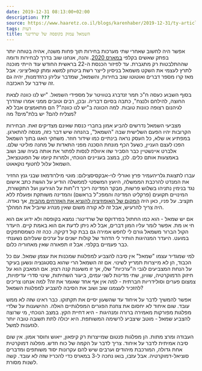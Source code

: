 ```yaml
---
date: 2019-12-31 08:13:00+02:00
description: ???
source: https://www.haaretz.co.il/blogs/karenhaber/2019-12-31/ty-article/0000017f-f8a0-ddde-abff-fce5eb010000
tags: דעות
title: השמאל עמוק בקופסה של שרדינגר
---
```


אפשר היה לחשוב שאחרי שתי מערכות בחירות תוך פחות משנה, אהיה בטוחה יותר בפתק שאשים בקלפי [במארס 2020](/news/elections). והנה, אנחנו שוב בדרך לבחירות ודומה שההתלבטות רק מתגברת. עד לפיזור הכנסת ה-22 בראשית החודש עוד הייתי מוכנה לתרץ לעצמי את השקט משמאל בניסיון לייצר רשת ביטחון למשא ומתן קואליציוני. אבל מאז קרו מספר דברים ואוטוטו שוב בחירות, והשמאל, שמדבר עליהן כהזדמנות, יהיה גם זה שידבר על האכזבה. 

בסוף השבוע כעסה ח"כ תמר זנדברג בטוויטר על מספידי השמאל. "יש לנו כוונה לצאת החוצה, להילחם ולנצח", כתבה בסיום דבריה. ובכן, רבים וטובים ממני אמרו שהדרך לגיהנום רצופה כוונות טובות. למה הכוונה ב"יש לנו כוונה"? הם מתאמצים אבל לא מצליח להם? יש בלת"מים? מה? 

מצביעי השמאל נדרשים להביע אמון בחברי כנסת שאינם מצדיקים זאת. הבחירות הקרובות יהיו הפעם השלישית שבה "השמאל", בהנחה שיש דבר כזה, מנסה להתארגן. במפתיע או שלא, כל העסק נראה בינתיים כמו שידור חוזר. משחקי האגו בתוך השמאל הפכו לעצם העניין, כשעל הכף מונחת הסכנה מפני התאדות של מחנה פוליטי שלם. אלברט איינשטיין כבר הסביר שזו איוולת לנסות לפתור את אותה בעיה שוב ושוב באמצעות אותם כלים. לכן, במצב בעניינים הנוכחי, ולמרות קיומו של הפוטנציאל, השמאל עלול לחטוף נוקאאוט. 

 עברו לתצוגת גלריהעמיר פרץ ואורלי לוי-אבקסיסצילום: מוטי מילרודמאז שבני גנץ החזיר את המנדט להרכבת הממשלה, היועץ המשפטי לממשלה הודיע על הגשת כתב אישום נגד בנימין נתניהו בשלוש פרשות, מבקר המדינה ריכך דו"חות על הגירעון ועל התקשורת, המינויים תקועים (פרקליט המדינה והמפכ"ל בראשם) והמדינה משותקת ופועלת ללא תקציב. על פניו, כאן היה [המקום של האופוזיציה להוציא את האזרחים מהבית](/blogs/karenhaber/2019-12-10/ty-article/0000017f-f8a3-ddde-abff-fce73e8d0000), אך נאדה. היה צריך להרעיש, אבל זה לא קורה משום שאין מנהיג שיוביל את המהלך. 

אם יש שמאל - הוא כמו החתול בפרדוקס של שרדינגר: נמצא בקופסה ולא ידוע אם הוא חי או מת. אפשר לומר עליו המון דברים, אבל לא ניתן לדעת אם הוא באמת קיים. היעדר הקול הברור משמאל גורם לי לחפש אמירה גם בבת קול דקיקה. ככה זה כשמסתפקים במועט. היעדר המנהיגות הותיר לי הדהוד של קולות ישנים על ערכים שעליהם נשענתי כבר פעמיים בקלפי. אבל זו תפאורה שאין מאחוריה כלום. 

למי שמגדיר עצמו "שמאל" אין סיבה להצביע למפלגות שמכנות את עצמן שמאל. עם כל הכבוד, הן לא מייצרות תמריץ לשינוי. אם זה השמאל הרי שהוא בסטגנציה ונשען בעיקר על הנחת המצביעים לגבי ה"ערכיות" שלו, אך זו משענת קנה רצוץ. אם המאבק הוא על חיזוק הדמוקרטיה, שוויון, שתי מדינות לשני עמים, ביעור השחיתות, שינוי סדרי עדיפויות, צמצום פערים וסולידריות חברתית - למה אין אף אחד שאומר את זה? למה אנחנו צריכים להזכיר לעצמנו שוב ושוב את הסיבה להצביע למפלגות השמאל? 

אפשר להמשיך לדבר על איחוד עד שהשעון יסיים את תקתוקו. כבר ראינו שזה לא ממש עובד. שום איחוד לא יחסום את צחנת הפגרים המפלגתיים האלה. ההישענות על שלדי מפלגות מפורקות מאמירה ברורה ומנהיגות - היא דחיית הקץ. במצב הנוכחי, מי שרוצה להצביע שמאל - מוטב שיצביע לרשימה המשותפת. היא יכולה לתת תשובה טובה יותר לגזענות למשל. 

העבודה ומרצ מתות. הן מפלגות פנטום שמייצרות רק קיפאון, ייאוש וחוסר אמון. אין שום סיבה אמיתית לדבר על איחוד. צריך לדבר על הקמה של כוח חדש. מפלגה דמוקרטית אחת גדולה, המורכבת מיהודים וערבים שיש להם עקרונות יסוד משותפים ומדברים סוציאל-דמוקרטיה. אבל עזבו, בואו נחכה ל-3 במארס כדי להכריז שזה לא עובד. קשה לשנות מסורת.